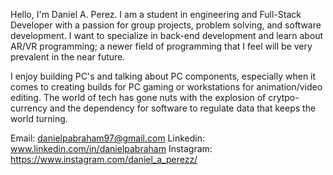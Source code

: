 Hello, I'm Daniel A. Perez. I am a student in engineering and Full-Stack Developer with a passion for group projects, problem solving, and software development. I want to specialize in back-end development and learn about AR/VR programming; a newer field of programming that I feel will be very prevalent in the near future.

I enjoy building PC's and talking about PC components, especially when it comes to creating builds for PC gaming or workstations for animation/video editing. The world of tech has gone nuts with the explosion of crytpo-currency and the dependency for software to regulate data that keeps the world turning. 

Email: danielpabraham97@gmail.com
Linkedin: www.linkedin.com/in/danielpabraham
Instagram: https://www.instagram.com/daniel_a_perezz/
